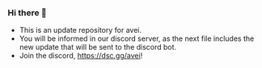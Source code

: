 ### Hi there 👋
- This is an update repository for avei.
- You will be informed in our discord server, as the next file includes the new update that will be sent to the discord bot.
- Join the discord, https://dsc.gg/avei!
